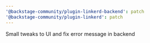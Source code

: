```yaml
---
'@backstage-community/plugin-linkerd-backend': patch
'@backstage-community/plugin-linkerd': patch
---
```


Small tweaks to UI and fix error message in backend
